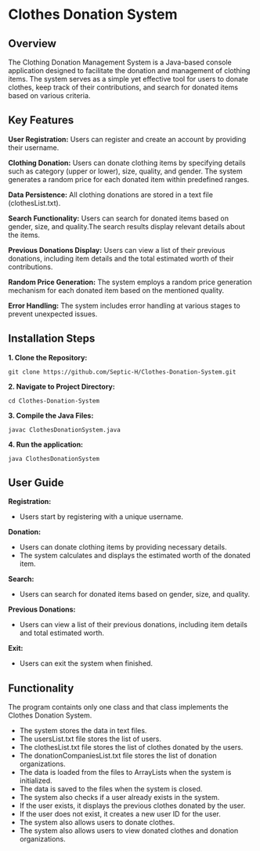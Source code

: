 # Clothes Donation System

## Overview
The Clothing Donation Management System is a Java-based console application designed to facilitate the donation and management of clothing items. The system serves as a simple yet effective tool for users to donate clothes, keep track of their contributions, and search for donated items based on various criteria.

## Key Features
**User Registration:**
Users can register and create an account by providing their username.

**Clothing Donation:**
Users can donate clothing items by specifying details such as category (upper or lower), size, quality, and gender. The system generates a random price for each donated item within predefined ranges.

**Data Persistence:**
All clothing donations are stored in a text file (clothesList.txt).

**Search Functionality:**
Users can search for donated items based on gender, size, and quality.The search results display relevant details about the items.

**Previous Donations Display:**
Users can view a list of their previous donations, including item details and the total estimated worth of their contributions.

**Random Price Generation:**
The system employs a random price generation mechanism for each donated item based on the mentioned quality.

**Error Handling:**
The system includes error handling at various stages to prevent unexpected issues.

## Installation Steps ##
**1. Clone the Repository:**

    git clone https://github.com/Septic-H/Clothes-Donation-System.git
    
**2. Navigate to Project Directory:**

    cd Clothes-Donation-System

**3. Compile the Java Files:**

    javac ClothesDonationSystem.java
    
**4. Run the application:**

    java ClothesDonationSystem

## User Guide ##
**Registration:**
- Users start by registering with a unique username.

**Donation:**
- Users can donate clothing items by providing necessary details.
- The system calculates and displays the estimated worth of the donated item.

**Search:**
- Users can search for donated items based on gender, size, and quality.

**Previous Donations:**
- Users can view a list of their previous donations, including item details and total estimated worth.

**Exit:**
- Users can exit the system when finished.

## Functionality ##
The program containts only one class and that class implements the Clothes Donation System.
- The system stores the data in text files.
- The usersList.txt file stores the list of users.
- The clothesList.txt file stores the list of clothes donated by the users.
- The donationCompaniesList.txt file stores the list of donation organizations.
- The data is loaded from the files to ArrayLists when the system is initialized.
- The data is saved to the files when the system is closed.
- The system also checks if a user already exists in the system.
- If the user exists, it displays the previous clothes donated by the user.
- If the user does not exist, it creates a new user ID for the user.
- The system also allows users to donate clothes.
- The system also allows users to view donated clothes and donation organizations.
